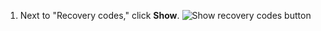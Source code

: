 1. Next to "Recovery codes," click **Show**.
   ![Show recovery codes button](/assets/images/help/2fa/show-recovery-codes-button.png)
